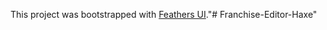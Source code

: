 This project was bootstrapped with [Feathers UI](https://feathersui.com/learn/haxe-openfl/)."# Franchise-Editor-Haxe" 
